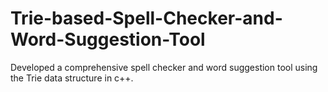 # Trie-based-Spell-Checker-and-Word-Suggestion-Tool
Developed a comprehensive spell checker and word suggestion tool using the Trie data structure in c++.
